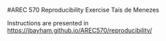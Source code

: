 #AREC 570 Reproducibility Exercise
Taís de Menezes

Instructions are presented in https://jbayham.github.io/AREC570/reproducibility/
